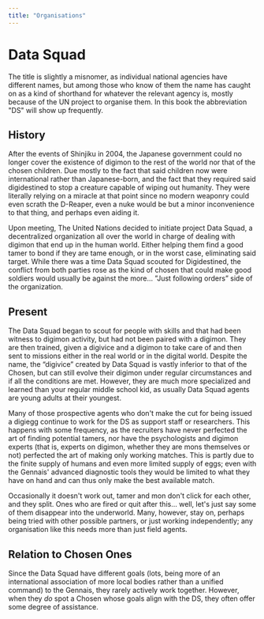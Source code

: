 ```yaml
---
title: "Organisations"
---
```

# Data Squad
The title is slightly a misnomer, as individual national agencies have different names, but among those who know of them the name has caught on as a kind of shorthand for whatever the relevant agency is, mostly because of the UN project to organise them.
In this book the abbreviation "DS" will show up frequently.

## History
After the events of Shinjiku in 2004, the Japanese government could no longer cover the existence of digimon to the rest of the world nor that of the chosen children.
Due mostly to the fact that said children now were international rather than Japanese-born, and the fact that they required said digidestined to stop a creature capable of wiping out humanity.
They were literally relying on a miracle at that point since no modern weaponry could even scrath the D-Reaper, even a nuke would be but a minor inconvenience to that thing, and perhaps even aiding it.

Upon meeting, The United Nations decided to initiate project Data Squad, a decentralized organization all over the world in charge of dealing with digimon that end up in the human world.
Either helping them find a good tamer to bond if they are tame enough, or in the worst case, eliminating said target.
While there was a time Data Squad scouted for Digidestined, the conflict from both parties rose as the kind of chosen that could make good soldiers would usually be against the more… ”Just following orders” side of the organization.

## Present
The Data Squad began to scout for people with skills and that had been witness to digimon activity, but had not been paired with a digimon.
They are then trained, given a digivice and a digimon to take care of and then sent to missions either in the real world or in the digital world.
Despite the name, the “digivice” created by Data Squad is vastly inferior to that of the Chosen, but can still evolve their digimon under regular circumstances and if all the conditions are met.
However, they are much more specialized and learned than your regular middle school kid, as usually Data Squad agents are young adults at their youngest.

Many of those prospective agents who don't make the cut for being issued a digiegg continue to work for the DS as support staff or researchers.
This happens with some frequency, as the recruiters have never perfected the art of finding potential tamers, nor have the psychologists and digimon experts (that is, experts on digimon, whether they are mons themselves or not) perfected the art of making only working matches.
This is partly due to the finite supply of humans and even more limited supply of eggs; even with the Gennais' advanced diagnostic tools they would be limited to what they have on hand and can thus only make the best available match.

Occasionally it doesn't work out, tamer and mon don't click for each other, and they split.
Ones who are fired or quit after this... well, let's just say some of them disappear into the underworld.
Many, however, stay on, perhaps being tried with other possible partners, or just working independently; any organisation like this needs more than just field agents.

## Relation to Chosen Ones
Since the Data Squad have different goals (lots, being more of an international association of more local bodies rather than a unified command) to the Gennais, they rarely actively work together.
However, when they *do* spot a Chosen whose goals align with the DS, they often offer some degree of assistance.
